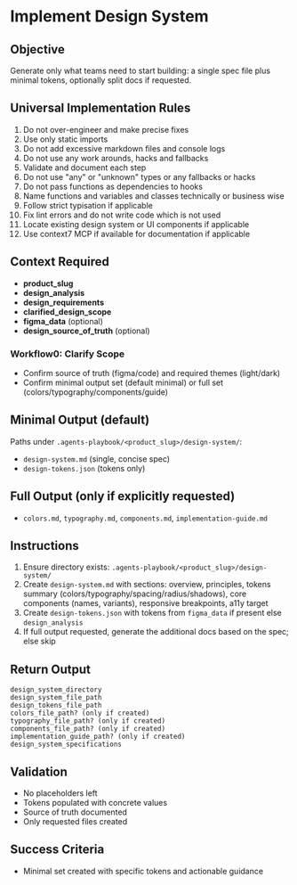 # Implement Design System

## Objective
Generate only what teams need to start building: a single spec file plus minimal tokens, optionally split docs if requested.

## Universal Implementation Rules
1. Do not over-engineer and make precise fixes
2. Use only static imports
3. Do not add excessive markdown files and console logs
4. Do not use any work arounds, hacks and fallbacks
5. Validate and document each step
6. Do not use "any" or "unknown" types or any fallbacks or hacks
7. Do not pass functions as dependencies to hooks
8. Name functions and variables and classes technically or business wise
9. Follow strict typisation if applicable
10. Fix lint errors and do not write code which is not used
11. Locate existing design system or UI components if applicable
12. Use context7 MCP if available for documentation if applicable

## Context Required
- **product_slug**
- **design_analysis**
- **design_requirements**
- **clarified_design_scope**
- **figma_data** (optional)
- **design_source_of_truth** (optional)

### Workflow0: Clarify Scope
- Confirm source of truth (figma/code) and required themes (light/dark)
- Confirm minimal output set (default minimal) or full set (colors/typography/components/guide)

## Minimal Output (default)
Paths under `.agents-playbook/<product_slug>/design-system/`:
- `design-system.md` (single, concise spec)
- `design-tokens.json` (tokens only)

## Full Output (only if explicitly requested)
- `colors.md`, `typography.md`, `components.md`, `implementation-guide.md`

## Instructions
1) Ensure directory exists: `.agents-playbook/<product_slug>/design-system/`
2) Create `design-system.md` with sections: overview, principles, tokens summary (colors/typography/spacing/radius/shadows), core components (names, variants), responsive breakpoints, a11y target
3) Create `design-tokens.json` with tokens from `figma_data` if present else `design_analysis`
4) If full output requested, generate the additional docs based on the spec; else skip

## Return Output
```
design_system_directory
design_system_file_path
design_tokens_file_path
colors_file_path? (only if created)
typography_file_path? (only if created)
components_file_path? (only if created)
implementation_guide_path? (only if created)
design_system_specifications
```

## Validation
- No placeholders left
- Tokens populated with concrete values
- Source of truth documented
- Only requested files created

## Success Criteria
- Minimal set created with specific tokens and actionable guidance

